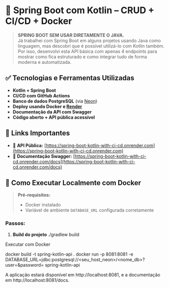 # 🚀 Spring Boot com Kotlin – CRUD + CI/CD + Docker

> **SPRING BOOT SEM USAR DIRETAMENTE O JAVA.**  
Já trabalhei com Spring Boot em alguns projetos usando Java como linguagem, mas descobri que é possível utilizá-lo com Kotlin também.  
Por isso, desenvolvi esta API básica com apenas 4 endpoints para mostrar como fica estruturado e como integrar tudo de forma moderna e automatizada.

## ✅ Tecnologias e Ferramentas Utilizadas

- **Kotlin + Spring Boot**
- **CI/CD com GitHub Actions**
- **Banco de dados PostgreSQL** (via [Neon](https://neon.tech))
- **Deploy usando Docker e [Render](https://render.com)**
- **Documentação da API com Swagger**
- **Código aberto + API pública acessível**

## 📌 Links Importantes

- 🔗 **API Pública:** [https://spring-boot-kotlin-with-ci-cd.onrender.com](https://spring-boot-kotlin-with-ci-cd.onrender.com)  
- 📘 **Documentação Swagger:** [https://spring-boot-kotlin-with-ci-cd.onrender.com/docs](https://spring-boot-kotlin-with-ci-cd.onrender.com/docs)

## 🚀 Como Executar Localmente com Docker

> **Pré-requisitos:**  
> - Docker instalado
> - Variável de ambiente `DATABASE_URL` configurada corretamente

### Passos:

1. **Build do projeto**
./gradlew build


Executar com Docker

docker build -t spring-kotlin-api .
docker run -p 8081:8081 -e DATABASE_URL=jdbc:postgresql://<seu_host_neon>/<nome_db>?user=<usuario>&password=<senha> spring-kotlin-api

A aplicação estará disponível em http://localhost:8081, e a documentação em http://localhost:8081/docs.




